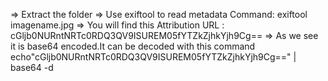 =>  Extract the folder
=>  Use exiftool to read metadata
Command: exiftool imagename.jpg
=> You will find this 
Attribution URL                 : cGljb0NURntNRTc0RDQ3QV9ISUREM05fYTZkZjhkYjh9Cg==
=> As we see it is base64 encoded.It can be decoded with this command 
echo"cGljb0NURntNRTc0RDQ3QV9ISUREM05fYTZkZjhkYjh9Cg==" | base64 -d


